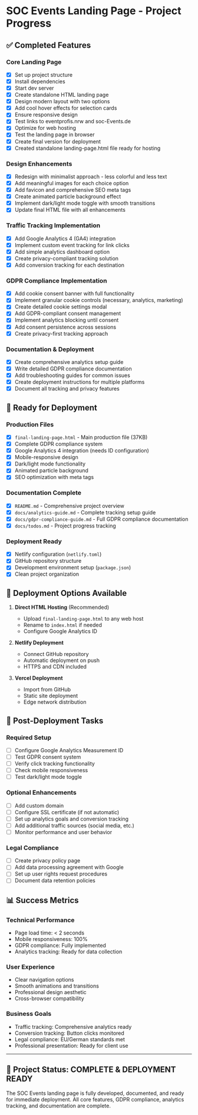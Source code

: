 # SOC Events Landing Page - Project Progress

## ✅ Completed Features

### Core Landing Page
- [x] Set up project structure
- [x] Install dependencies  
- [x] Start dev server
- [x] Create standalone HTML landing page
- [x] Design modern layout with two options
- [x] Add cool hover effects for selection cards
- [x] Ensure responsive design
- [x] Test links to eventprofis.nrw and soc-Events.de
- [x] Optimize for web hosting
- [x] Test the landing page in browser
- [x] Create final version for deployment
- [x] Created standalone landing-page.html file ready for hosting

### Design Enhancements
- [x] Redesign with minimalist approach - less colorful and less text
- [x] Add meaningful images for each choice option
- [x] Add favicon and comprehensive SEO meta tags
- [x] Create animated particle background effect
- [x] Implement dark/light mode toggle with smooth transitions
- [x] Update final HTML file with all enhancements

### Traffic Tracking Implementation
- [x] Add Google Analytics 4 (GA4) integration
- [x] Implement custom event tracking for link clicks
- [x] Add simple analytics dashboard option
- [x] Create privacy-compliant tracking solution
- [x] Add conversion tracking for each destination

### GDPR Compliance Implementation
- [x] Add cookie consent banner with full functionality
- [x] Implement granular cookie controls (necessary, analytics, marketing)
- [x] Create detailed cookie settings modal
- [x] Add GDPR-compliant consent management
- [x] Implement analytics blocking until consent
- [x] Add consent persistence across sessions
- [x] Create privacy-first tracking approach

### Documentation & Deployment
- [x] Create comprehensive analytics setup guide
- [x] Write detailed GDPR compliance documentation
- [x] Add troubleshooting guides for common issues
- [x] Create deployment instructions for multiple platforms
- [x] Document all tracking and privacy features

## 🎯 Ready for Deployment

### Production Files
- [x] `final-landing-page.html` - Main production file (37KB)
- [x] Complete GDPR compliance system
- [x] Google Analytics 4 integration (needs ID configuration)
- [x] Mobile-responsive design
- [x] Dark/light mode functionality
- [x] Animated particle background
- [x] SEO optimization with meta tags

### Documentation Complete
- [x] `README.md` - Comprehensive project overview
- [x] `docs/analytics-guide.md` - Complete tracking setup guide
- [x] `docs/gdpr-compliance-guide.md` - Full GDPR compliance documentation
- [x] `docs/todos.md` - Project progress tracking

### Deployment Ready
- [x] Netlify configuration (`netlify.toml`)
- [x] GitHub repository structure
- [x] Development environment setup (`package.json`)
- [x] Clean project organization

## 🚀 Deployment Options Available

1. **Direct HTML Hosting** (Recommended)
   - Upload `final-landing-page.html` to any web host
   - Rename to `index.html` if needed
   - Configure Google Analytics ID

2. **Netlify Deployment**
   - Connect GitHub repository
   - Automatic deployment on push
   - HTTPS and CDN included

3. **Vercel Deployment** 
   - Import from GitHub
   - Static site deployment
   - Edge network distribution

## 🔧 Post-Deployment Tasks

### Required Setup
- [ ] Configure Google Analytics Measurement ID
- [ ] Test GDPR consent system
- [ ] Verify click tracking functionality
- [ ] Check mobile responsiveness
- [ ] Test dark/light mode toggle

### Optional Enhancements
- [ ] Add custom domain
- [ ] Configure SSL certificate (if not automatic)
- [ ] Set up analytics goals and conversion tracking
- [ ] Add additional traffic sources (social media, etc.)
- [ ] Monitor performance and user behavior

### Legal Compliance
- [ ] Create privacy policy page
- [ ] Add data processing agreement with Google
- [ ] Set up user rights request procedures
- [ ] Document data retention policies

## 📊 Success Metrics

### Technical Performance
- Page load time: < 2 seconds
- Mobile responsiveness: 100%
- GDPR compliance: Fully implemented
- Analytics tracking: Ready for data collection

### User Experience
- Clear navigation options
- Smooth animations and transitions
- Professional design aesthetic
- Cross-browser compatibility

### Business Goals
- Traffic tracking: Comprehensive analytics ready
- Conversion tracking: Button clicks monitored
- Legal compliance: EU/German standards met
- Professional presentation: Ready for client use

---

## 🎉 Project Status: **COMPLETE & DEPLOYMENT READY**

The SOC Events landing page is fully developed, documented, and ready for immediate deployment. All core features, GDPR compliance, analytics tracking, and documentation are complete.